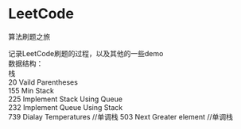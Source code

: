 # LeetCode
算法刷题之旅


记录LeetCode刷题的过程，以及其他的一些demo  
数据结构：  
栈  
20  Vaild Parentheses  
155 Min Stack  
225 Implement Stack Using Queue  
232 Implement Queue Using Stack  
739 Dialay Temperatures     //单调栈
503 Next Greater element    //单调栈

